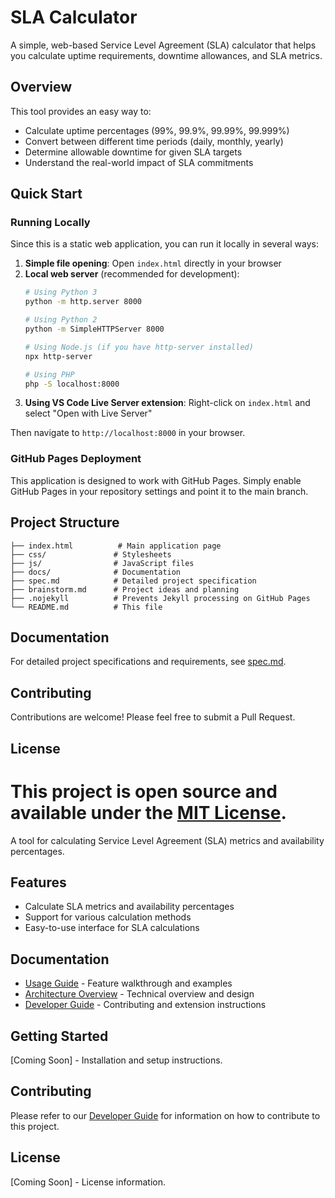 # SLA Calculator


A simple, web-based Service Level Agreement (SLA) calculator that helps you calculate uptime requirements, downtime allowances, and SLA metrics.

## Overview

This tool provides an easy way to:
- Calculate uptime percentages (99%, 99.9%, 99.99%, 99.999%)
- Convert between different time periods (daily, monthly, yearly)
- Determine allowable downtime for given SLA targets
- Understand the real-world impact of SLA commitments

## Quick Start

### Running Locally

Since this is a static web application, you can run it locally in several ways:

1. **Simple file opening**: Open `index.html` directly in your browser
2. **Local web server** (recommended for development):
   ```bash
   # Using Python 3
   python -m http.server 8000
   
   # Using Python 2
   python -m SimpleHTTPServer 8000
   
   # Using Node.js (if you have http-server installed)
   npx http-server
   
   # Using PHP
   php -S localhost:8000
   ```
3. **Using VS Code Live Server extension**: Right-click on `index.html` and select "Open with Live Server"

Then navigate to `http://localhost:8000` in your browser.

### GitHub Pages Deployment

This application is designed to work with GitHub Pages. Simply enable GitHub Pages in your repository settings and point it to the main branch.

## Project Structure

```
├── index.html          # Main application page
├── css/               # Stylesheets
├── js/                # JavaScript files
├── docs/              # Documentation
├── spec.md            # Detailed project specification
├── brainstorm.md      # Project ideas and planning
├── .nojekyll          # Prevents Jekyll processing on GitHub Pages
└── README.md          # This file
```

## Documentation

For detailed project specifications and requirements, see [spec.md](spec.md).

## Contributing

Contributions are welcome! Please feel free to submit a Pull Request.

## License

This project is open source and available under the [MIT License](LICENSE).
=======
A tool for calculating Service Level Agreement (SLA) metrics and availability percentages.

## Features

- Calculate SLA metrics and availability percentages
- Support for various calculation methods
- Easy-to-use interface for SLA calculations

## Documentation

- [Usage Guide](docs/usage.md) - Feature walkthrough and examples
- [Architecture Overview](docs/architecture.md) - Technical overview and design
- [Developer Guide](docs/developer-guide.md) - Contributing and extension instructions

## Getting Started

[Coming Soon] - Installation and setup instructions.

## Contributing

Please refer to our [Developer Guide](docs/developer-guide.md) for information on how to contribute to this project.

## License

[Coming Soon] - License information.

